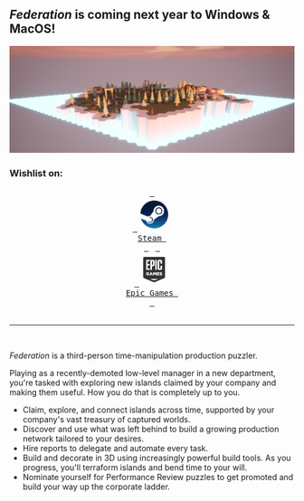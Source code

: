 
## _Federation_ is coming next year to Windows & MacOS!

![](img/banner_image.png)

### Wishlist on:

<div style="text-align: center;">
<a href="https://store.steampowered.com/app/2298940/Federation/" target="_blank"><kbd> <br> <img src="img/steam_logo.png" height="50" style="margin:5px;"/> <br> Steam <br> </kbd></a> &nbsp;
<a href="https://store.epicgames.com/en-US/p/federation-3b45c0" target="_blank"><kbd> <br> <img src="img/epic_logo.png" height="50" style="margin:5px;"/> <br> Epic Games <br> </kbd></a>
</div>

<br>
<hr>
<br>

<p><em>Federation</em> is a third-person time-manipulation production puzzler.</p>
<p>Playing as a recently-demoted low-level manager in a new department, you're tasked with exploring new islands claimed by your company and making them useful. How you do that is completely up to you.</p>
<ul>
    <li>Claim, explore, and connect islands across time, supported by your company's vast treasury of captured worlds.</li>
    <li>Discover and use what was left behind to build a growing production network tailored to your desires.</li>
    <li>Hire reports to delegate and automate every task.</li>
    <li>Build and decorate in 3D using increasingly powerful build tools. As you progress, you'll terraform islands and bend time to your will.</li>
    <li>Nominate yourself for Performance Review puzzles to get promoted and build your way up the corporate ladder.</li>
</ul>

